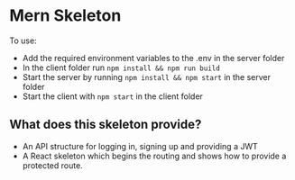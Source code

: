 # Mern Skeleton

To use:

- Add the required environment variables to the .env in the server folder
- In the client folder run `npm install && npm run build`
- Start the server by running `npm install && npm start` in the server folder
- Start the client with `npm start` in the client folder

## What does this skeleton provide?

- An API structure for logging in, signing up and providing a JWT
- A React skeleton which begins the routing and shows how to provide a protected route.